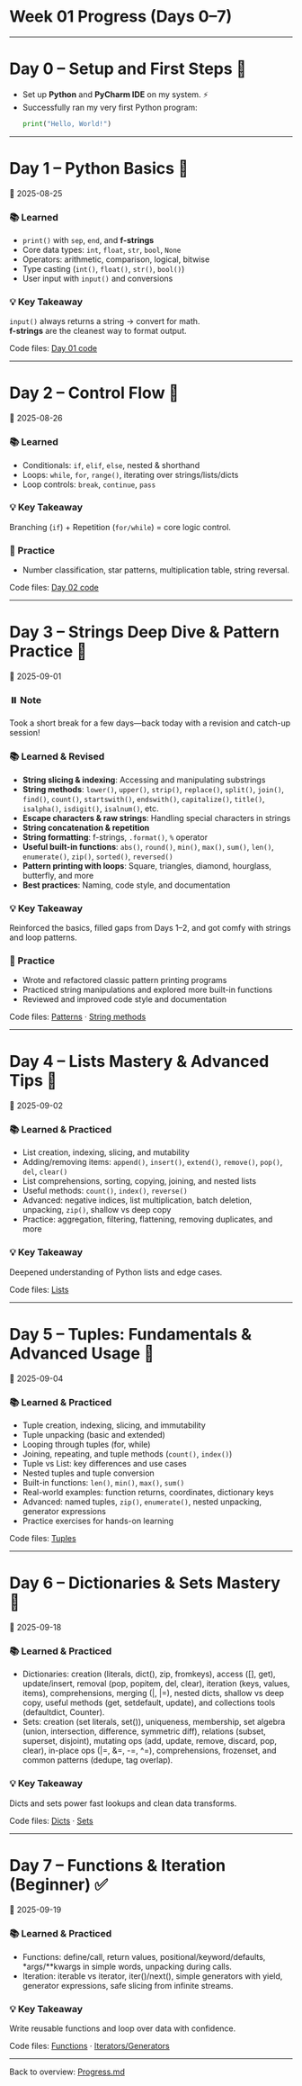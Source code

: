 # Week 01 Progress (Days 0–7)

---

# Day 0 – Setup and First Steps 🚀
- Set up **Python** and **PyCharm IDE** on my system. ⚡  
- Successfully ran my very first Python program:
    ```python
  print("Hello, World!")
    ```

---

# Day 1 – Python Basics 📘
📅 2025-08-25  

### 📚 Learned
- `print()` with `sep`, `end`, and **f-strings**  
- Core data types: `int`, `float`, `str`, `bool`, `None`  
- Operators: arithmetic, comparison, logical, bitwise  
- Type casting (`int()`, `float()`, `str()`, `bool()`)  
- User input with `input()` and conversions  

### 💡 Key Takeaway
`input()` always returns a string → convert for math.  
**f-strings** are the cleanest way to format output.  

Code files: [Day 01 code](./Day%2001/day-01_python_basics.py)

---

# Day 2 – Control Flow 🎯
📅 2025-08-26  

### 📚 Learned
- Conditionals: `if`, `elif`, `else`, nested & shorthand  
- Loops: `while`, `for`, `range()`, iterating over strings/lists/dicts  
- Loop controls: `break`, `continue`, `pass`  

### 💡 Key Takeaway
Branching (`if`) + Repetition (`for/while`) = core logic control.  

### 📝 Practice
- Number classification, star patterns, multiplication table, string reversal.

Code files: [Day 02 code](./Day%2002/day-02_loops_%26_conditional.py)

---

# Day 3 – Strings Deep Dive & Pattern Practice 🔄
📅 2025-09-01  

### ⏸️ Note
Took a short break for a few days—back today with a revision and catch-up session!

### 📚 Learned & Revised
- **String slicing & indexing**: Accessing and manipulating substrings
- **String methods**: `lower()`, `upper()`, `strip()`, `replace()`, `split()`, `join()`, `find()`, `count()`, `startswith()`, `endswith()`, `capitalize()`, `title()`, `isalpha()`, `isdigit()`, `isalnum()`, etc.
- **Escape characters & raw strings**: Handling special characters in strings
- **String concatenation & repetition**
- **String formatting**: f-strings, `.format()`, `%` operator
- **Useful built-in functions**: `abs()`, `round()`, `min()`, `max()`, `sum()`, `len()`, `enumerate()`, `zip()`, `sorted()`, `reversed()`
- **Pattern printing with loops**: Square, triangles, diamond, hourglass, butterfly, and more
- **Best practices**: Naming, code style, and documentation

### 💡 Key Takeaway
Reinforced the basics, filled gaps from Days 1–2, and got comfy with strings and loop patterns.

### 📝 Practice
- Wrote and refactored classic pattern printing programs
- Practiced string manipulations and explored more built-in functions
- Reviewed and improved code style and documentation

Code files: [Patterns](./Day%2003/day-03_patterns.py) · [String methods](./Day%2003/day-03_string_methods.py)

---

# Day 4 – Lists Mastery & Advanced Tips 📝  
📅 2025-09-02  

### 📚 Learned & Practiced  
- List creation, indexing, slicing, and mutability  
- Adding/removing items: `append()`, `insert()`, `extend()`, `remove()`, `pop()`, `del`, `clear()`  
- List comprehensions, sorting, copying, joining, and nested lists  
- Useful methods: `count()`, `index()`, `reverse()`  
- Advanced: negative indices, list multiplication, batch deletion, unpacking, `zip()`, shallow vs deep copy  
- Practice: aggregation, filtering, flattening, removing duplicates, and more

### 💡 Key Takeaway  
Deepened understanding of Python lists and edge cases.

Code files: [Lists](./Day%2004/day-04_lists.py)

---

# Day 5 – Tuples: Fundamentals & Advanced Usage 📝  
📅 2025-09-04  

### 📚 Learned & Practiced  
- Tuple creation, indexing, slicing, and immutability  
- Tuple unpacking (basic and extended)  
- Looping through tuples (for, while)  
- Joining, repeating, and tuple methods (`count()`, `index()`)  
- Tuple vs List: key differences and use cases  
- Nested tuples and tuple conversion  
- Built-in functions: `len()`, `min()`, `max()`, `sum()`  
- Real-world examples: function returns, coordinates, dictionary keys  
- Advanced: named tuples, `zip()`, `enumerate()`, nested unpacking, generator expressions  
- Practice exercises for hands-on learning

Code files: [Tuples](./Day%2005/day-05_tuples.py)

---

# Day 6 – Dictionaries & Sets Mastery 🧭
📅 2025-09-18  

### 📚 Learned & Practiced  
- Dictionaries: creation (literals, dict(), zip, fromkeys), access ([], get), update/insert, removal (pop, popitem, del, clear), iteration (keys, values, items), comprehensions, merging (|, |=), nested dicts, shallow vs deep copy, useful methods (get, setdefault, update), and collections tools (defaultdict, Counter).
- Sets: creation (set literals, set()), uniqueness, membership, set algebra (union, intersection, difference, symmetric diff), relations (subset, superset, disjoint), mutating ops (add, update, remove, discard, pop, clear), in-place ops (|=, &=, -=, ^=), comprehensions, frozenset, and common patterns (dedupe, tag overlap).

### 💡 Key Takeaway  
Dicts and sets power fast lookups and clean data transforms.

Code files: [Dicts](./Day%2006/day-06_dicts.py) · [Sets](./Day%2006/day-06_sets.py)

---

# Day 7 – Functions & Iteration (Beginner) ✅
📅 2025-09-19  

### 📚 Learned & Practiced  
- Functions: define/call, return values, positional/keyword/defaults, *args/**kwargs in simple words, unpacking during calls.
- Iteration: iterable vs iterator, iter()/next(), simple generators with yield, generator expressions, safe slicing from infinite streams.

### 💡 Key Takeaway  
Write reusable functions and loop over data with confidence.

Code files: [Functions](./Day%2007/day-07_functions.py) · [Iterators/Generators](./Day%2007/day-07_iterators_generators.py)

---

Back to overview: [Progress.md](../Progress.md)
